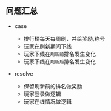 
## 问题汇总

* case
  - 排行榜每天每周刷，并给奖励,称号
  - 玩家在刷新期间下线
  - 玩家下线在`刷新前`排名发生变化
  - 玩家下线在`刷新后`排名发生变化


* resolve
  - 保留刷新前的排名做奖励
  - 玩家登录做逻辑
  - 玩家在线情况做逻辑
